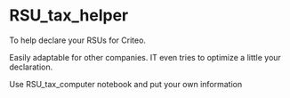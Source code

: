 # RSU_tax_helper
To help declare your RSUs for Criteo.

Easily adaptable for other companies. IT even tries to optimize a little your declaration.

Use RSU_tax_computer notebook and put your own information
